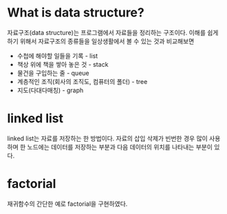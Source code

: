 # What is data structure?
자료구조(data structure)는 프로그램에서 자료들을 정리하는 구조이다.
이해를 쉽게 하기 위해서 자료구조의 종류들을 일상생활에서 볼 수 있는 것과 비교해보면
- 수첩에 해야할 일들을 기록 - list
- 책상 위에 책을 쌓아 놓은 것 - stack
- 물건을 구입하는 줄 - queue
- 계층적인 조직(회사의 조직도, 컴퓨터의 폴더) - tree
- 지도(다대다매칭) - graph

# linked list
linked list는 자료를 저장하는 한 방법이다.
자료의 삽입 삭제가 빈번한 경우 많이 사용하며 한 노드에는 데이터를 저장하는 부분과 다음 데이터의 위치를 나타내는 부분이 있다.

# factorial
재귀함수의 간단한 예로 factorial을 구현하였다. 
